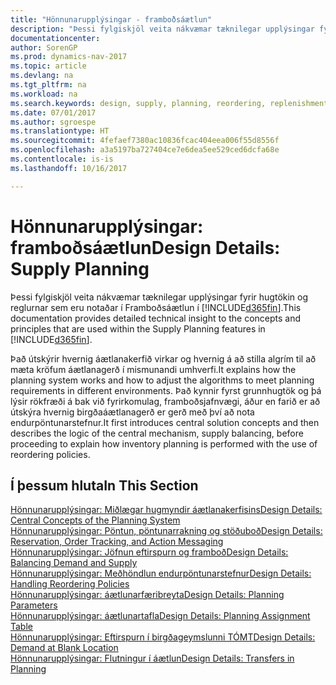 ```yaml
---
title: "Hönnunarupplýsingar - framboðsáætlun"
description: "Þessi fylgiskjöl veita nákvæmar tæknilegar upplýsingar fyrir hugtökin og reglurnar sem eru notaðar í Framboðsáætlun í [!INCLUDE[d365fin](includes/d365fin_md.md)]."
documentationcenter: 
author: SorenGP
ms.prod: dynamics-nav-2017
ms.topic: article
ms.devlang: na
ms.tgt_pltfrm: na
ms.workload: na
ms.search.keywords: design, supply, planning, reordering, replenishment
ms.date: 07/01/2017
ms.author: sgroespe
ms.translationtype: HT
ms.sourcegitcommit: 4fefaef7380ac10836fcac404eea006f55d8556f
ms.openlocfilehash: a3a5197ba727404ce7e6dea5ee529ced6dcfa68e
ms.contentlocale: is-is
ms.lasthandoff: 10/16/2017

---
```

# <a name="design-details-supply-planning"></a><span data-ttu-id="5dfca-103">Hönnunarupplýsingar: framboðsáætlun</span><span class="sxs-lookup"><span data-stu-id="5dfca-103">Design Details: Supply Planning</span></span>
<span data-ttu-id="5dfca-104">Þessi fylgiskjöl veita nákvæmar tæknilegar upplýsingar fyrir hugtökin og reglurnar sem eru notaðar í Framboðsáætlun í [!INCLUDE[d365fin](includes/d365fin_md.md)].</span><span class="sxs-lookup"><span data-stu-id="5dfca-104">This documentation provides detailed technical insight to the concepts and principles that are used within the Supply Planning features in [!INCLUDE[d365fin](includes/d365fin_md.md)].</span></span>  

<span data-ttu-id="5dfca-105">Það útskýrir hvernig áætlanakerfið virkar og hvernig á að stilla algrím til að mæta kröfum áætlanagerð í mismunandi umhverfi.</span><span class="sxs-lookup"><span data-stu-id="5dfca-105">It explains how the planning system works and how to adjust the algorithms to meet planning requirements in different environments.</span></span> <span data-ttu-id="5dfca-106">Það kynnir fyrst grunnhugtök og þá lýsir rökfræði á bak við fyrirkomulag, framboðsjafnvægi, áður en farið er að útskýra hvernig birgðaáætlanagerð er gerð með því að nota endurpöntunarstefnur.</span><span class="sxs-lookup"><span data-stu-id="5dfca-106">It first introduces central solution concepts and then describes the logic of the central mechanism, supply balancing, before proceeding to explain how inventory planning is performed with the use of reordering policies.</span></span>  

## <a name="in-this-section"></a><span data-ttu-id="5dfca-107">Í þessum hluta</span><span class="sxs-lookup"><span data-stu-id="5dfca-107">In This Section</span></span>  
[<span data-ttu-id="5dfca-108">Hönnunarupplýsingar: Miðlægar hugmyndir áætlanakerfisins</span><span class="sxs-lookup"><span data-stu-id="5dfca-108">Design Details: Central Concepts of the Planning System</span></span>](design-details-central-concepts-of-the-planning-system.md)  
[<span data-ttu-id="5dfca-109">Hönnunarupplýsingar: Pöntun, pöntunarrakning og stöðuboð</span><span class="sxs-lookup"><span data-stu-id="5dfca-109">Design Details: Reservation, Order Tracking, and Action Messaging</span></span>](design-details-reservation-order-tracking-and-action-messaging.md)  
[<span data-ttu-id="5dfca-110">Hönnunarupplýsingar: Jöfnun eftirspurn og framboð</span><span class="sxs-lookup"><span data-stu-id="5dfca-110">Design Details: Balancing Demand and Supply</span></span>](design-details-balancing-demand-and-supply.md)  
[<span data-ttu-id="5dfca-111">Hönnunarupplýsingar: Meðhöndlun endurpöntunarstefnur</span><span class="sxs-lookup"><span data-stu-id="5dfca-111">Design Details: Handling Reordering Policies</span></span>](design-details-handling-reordering-policies.md)  
[<span data-ttu-id="5dfca-112">Hönnunarupplýsingar: áætlunarfæribreyta</span><span class="sxs-lookup"><span data-stu-id="5dfca-112">Design Details: Planning Parameters</span></span>](design-details-planning-parameters.md)  
[<span data-ttu-id="5dfca-113">Hönnunarupplýsingar: áætlunartafla</span><span class="sxs-lookup"><span data-stu-id="5dfca-113">Design Details: Planning Assignment Table</span></span>](design-details-planning-assignment-table.md)  
[<span data-ttu-id="5dfca-114">Hönnunarupplýsingar: Eftirspurn í birgðageymslunni  TÓMT</span><span class="sxs-lookup"><span data-stu-id="5dfca-114">Design Details: Demand at Blank Location</span></span>](design-details-demand-at-blank-location.md)  
[<span data-ttu-id="5dfca-115">Hönnunarupplýsingar: Flutningur í áætlun</span><span class="sxs-lookup"><span data-stu-id="5dfca-115">Design Details: Transfers in Planning</span></span>](design-details-transfers-in-planning.md)

